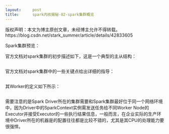 ```yaml
---
layout:     post
title:      spark内核揭秘-02-spark集群概览
---
```

<div id="article_content" class="article_content clearfix csdn-tracking-statistics" data-pid="blog" data-mod="popu_307" data-dsm="post">
								<div class="article-copyright">
					版权声明：本文为博主原创文章，未经博主允许不得转载。					https://blog.csdn.net/stark_summer/article/details/42833605				</div>
								            <link rel="stylesheet" href="https://csdnimg.cn/release/phoenix/template/css/ck_htmledit_views-f76675cdea.css">
						<div class="htmledit_views" id="content_views">
                
<p>Spark集群预览：</p>
<p><span></span>官方文档对spark集群的初步描述如下，这是一个典型的主从结构：</p>
<p><img src="https://img-blog.csdn.net/20150117190756012?watermark/2/text/aHR0cDovL2Jsb2cuY3Nkbi5uZXQvc3Rhcmtfc3VtbWVy/font/5a6L5L2T/fontsize/400/fill/I0JBQkFCMA==/dissolve/70/gravity/Center" alt=""><br></p>
<p>官方文档对spark集群中的一些关键点给出详细的指导：</p>
<p><img src="https://img-blog.csdn.net/20150117191004359?watermark/2/text/aHR0cDovL2Jsb2cuY3Nkbi5uZXQvc3Rhcmtfc3VtbWVy/font/5a6L5L2T/fontsize/400/fill/I0JBQkFCMA==/dissolve/70/gravity/Center" alt=""><br></p>
<p>其Worker的定义如下所示：</p>
<p><img src="https://img-blog.csdn.net/20150117195936859?watermark/2/text/aHR0cDovL2Jsb2cuY3Nkbi5uZXQvc3Rhcmtfc3VtbWVy/font/5a6L5L2T/fontsize/400/fill/I0JBQkFCMA==/dissolve/70/gravity/Center" alt=""><br></p>
<p>需要注意的是Spark Driver所在的集群需要和Spark集群最好位于同一个网络环境中，因为Driver中的SparkContext实例需发送任务给不同Worker Node的Executor并接受Executor的一些执行结果信息，一般而言，在企业实际的生产环境中Driver所在的机器是的配置往往都是比较不错的，尤其是其CPU的处理能力要很强悍。</p>
<div><br></div>
            </div>
                </div>